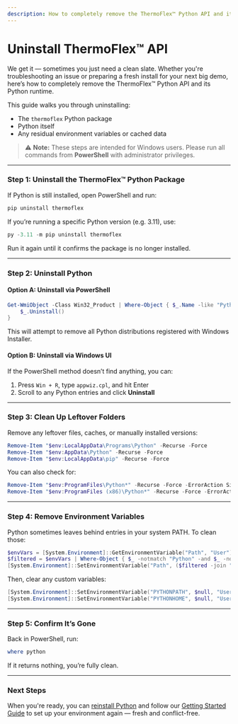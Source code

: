 ```yaml
---
description: How to completely remove the ThermoFlex™ Python API and its Python runtime.
---
```


# Uninstall ThermoFlex™ API

We get it — sometimes you just need a clean slate. Whether you're troubleshooting an issue or preparing a fresh install for your next big demo, here’s how to completely remove the ThermoFlex™ Python API and its Python runtime.

This guide walks you through uninstalling:

* The `thermoflex` Python package
* Python itself
* Any residual environment variables or cached data

> ⚠️ **Note:** These steps are intended for Windows users. Please run all commands from **PowerShell** with administrator privileges.

***

### Step 1: Uninstall the ThermoFlex™ Python Package

If Python is still installed, open PowerShell and run:

```powershell
pip uninstall thermoflex
```

If you’re running a specific Python version (e.g. 3.11), use:

```powershell
py -3.11 -m pip uninstall thermoflex
```

Run it again until it confirms the package is no longer installed.

***

### Step 2: Uninstall Python

#### Option A: Uninstall via PowerShell

```powershell
Get-WmiObject -Class Win32_Product | Where-Object { $_.Name -like "Python*" } | ForEach-Object {
    $_.Uninstall()
}
```

This will attempt to remove all Python distributions registered with Windows Installer.

#### Option B: Uninstall via Windows UI

If the PowerShell method doesn’t find anything, you can:

1. Press `Win + R`, type `appwiz.cpl`, and hit Enter
2. Scroll to any Python entries and click **Uninstall**

***

### Step 3: Clean Up Leftover Folders

Remove any leftover files, caches, or manually installed versions:

```powershell
Remove-Item "$env:LocalAppData\Programs\Python" -Recurse -Force
Remove-Item "$env:AppData\Python" -Recurse -Force
Remove-Item "$env:LocalAppData\pip" -Recurse -Force
```

You can also check for:

```powershell
Remove-Item "$env:ProgramFiles\Python*" -Recurse -Force -ErrorAction SilentlyContinue
Remove-Item "$env:ProgramFiles (x86)\Python*" -Recurse -Force -ErrorAction SilentlyContinue
```

***

### Step 4: Remove Environment Variables

Python sometimes leaves behind entries in your system PATH. To clean those:

```powershell
$envVars = [System.Environment]::GetEnvironmentVariable("Path", "User") -split ";"
$filtered = $envVars | Where-Object { $_ -notmatch "Python" -and $_ -notmatch "pip" }
[System.Environment]::SetEnvironmentVariable("Path", ($filtered -join ";"), "User")
```

Then, clear any custom variables:

```powershell
[System.Environment]::SetEnvironmentVariable("PYTHONPATH", $null, "User")
[System.Environment]::SetEnvironmentVariable("PYTHONHOME", $null, "User")
```

***

### Step 5: Confirm It’s Gone

Back in PowerShell, run:

```powershell
where python
```

If it returns nothing, you’re fully clean.

***

### Next Steps

When you're ready, you can [reinstall Python](https://www.python.org/downloads/) and follow our [Getting Started Guide](https://docs.deltaroboticsinc.com/tutorials/thermoflex-tm/getting-started-with-our-evaluation-kit) to set up your environment again — fresh and conflict-free.
